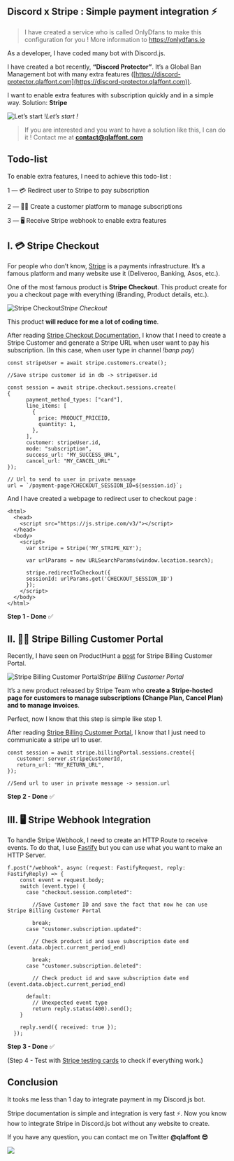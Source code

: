 ## Discord x Stripe : Simple payment integration ⚡️


> I have created a service who is called OnlyDfans to make this configuration for you ! More information to https://onlydfans.io

As a developer, I have coded many bot with Discord.js.

I have created a bot recently, **“Discord Protector”**. It’s a Global Ban Management bot with many extra features ([https://discord-protector.qlaffont.com](https://discord-protector.qlaffont.com)).

I want to enable extra features with subscription quickly and in a simple way. Solution: **Stripe**

![Let’s start !](https://cdn.hashnode.com/res/hashnode/image/upload/v1619599318916/M9M3Ax_7K.png)*Let’s start !*
> If you are interested and you want to have a solution like this, I can do it ! Contact me at **contact@qlaffont.com**

## Todo-list

To enable extra features, I need to achieve this todo-list :

1 — 💳 Redirect user to Stripe to pay subscription

2 — 👨‍💻 Create a customer platform to manage subscriptions

3 — 🖥 Receive Stripe webhook to enable extra features

## I. 💳 Stripe Checkout

For people who don’t know, [Stripe](https://stripe.com) is a payments infrastructure. It’s a famous platform and many website use it (Deliveroo, Banking, Asos, etc.).

One of the most famous product is **Stripe Checkout**. This product create for you a checkout page with everything (Branding, Product details, etc.).

![Stripe Checkout](https://cdn.hashnode.com/res/hashnode/image/upload/v1619599321533/MR_32W9Iy.gif)*Stripe Checkout*

This product **will reduce for me a lot of coding time**.

After reading [Stripe Checkout Documentation](https://stripe.com/docs/payments/checkout), I know that I need to create a Stripe Customer and generate a Stripe URL when user want to pay his subscription. (In this case, when user type in channel *!banp pay*)

```
const stripeUser = await stripe.customers.create();
    
//Save stripe customer id in db -> stripeUser.id

const session = await stripe.checkout.sessions.create(
{
      payment_method_types: ["card"],
      line_items: [
        {
          price: PRODUCT_PRICEID,
          quantity: 1,
        },
      ],
      customer: stripeUser.id,
      mode: "subscription",
      success_url: "MY_SUCCESS_URL",
      cancel_url: "MY_CANCEL_URL"
});

// Url to send to user in private message
url = `/payment-page?CHECKOUT_SESSION_ID=${session.id}`;
```


And I have created a webpage to redirect user to checkout page :

```
<html>
  <head>
    <script src="https://js.stripe.com/v3/"></script>
  </head>
  <body>
    <script>
      var stripe = Stripe('MY_STRIPE_KEY');

      var urlParams = new URLSearchParams(window.location.search);

      stripe.redirectToCheckout({
      sessionId: urlParams.get('CHECKOUT_SESSION_ID')
      });
    </script>
  </body>
</html>
```


**Step 1 - Done** ✅

## **II. 👨‍💻 Stripe Billing Customer Portal**

Recently, I have seen on ProductHunt a [post](https://www.producthunt.com/posts/stripe-billing-customer-portal) for Stripe Billing Customer Portal.

![Stripe Billing Customer Portal](https://cdn.hashnode.com/res/hashnode/image/upload/v1619599323965/_dhbaQELi.png)*Stripe Billing Customer Portal*

It’s a new product released by Stripe Team who **create a Stripe-hosted page for customers to manage subscriptions (Change Plan, Cancel Plan) and to manage invoices**.

Perfect, now I know that this step is simple like step 1.

After reading [Stripe Billing Customer Portal](https://stripe.com/docs/billing/subscriptions/integrating-customer-portal), I know that I just need to communicate a stripe url to user.

```
const session = await stripe.billingPortal.sessions.create({
   customer: server.stripeCustomerId,
   return_url: "MY_RETURN_URL",
});

//Send url to user in private message -> session.url
```


**Step 2 - Done** ✅

## III. 🖥 Stripe Webhook Integration

To handle Stripe Webhook, I need to create an HTTP Route to receive events. To do that, I use [Fastify](https://www.fastify.io/) but you can use what you want to make an HTTP Server.

```
f.post("/webhook", async (request: FastifyRequest, reply: FastifyReply) => {
    const event = request.body;
    switch (event.type) {
      case "checkout.session.completed":

        //Save Customer ID and save the fact that now he can use Stripe Billing Customer Portal

        break;
      case "customer.subscription.updated":
        
        // Check product id and save subscription date end (event.data.object.current_period_end)

        break;
      case "customer.subscription.deleted":

        // Check product id and save subscription date end (event.data.object.current_period_end)

      default:
        // Unexpected event type
        return reply.status(400).send();
    }

    reply.send({ received: true });
  });
```


**Step 3 - Done** ✅

(Step 4 - Test with [Stripe testing cards](https://stripe.com/docs/testing) to check if everything work.)

## Conclusion

It tooks me less than 1 day to integrate payment in my Discord.js bot.

Stripe documentation is simple and integration is very fast ⚡️. Now you know how to integrate Stripe in Discord.js bot without any website to create.

If you have any question, you can contact me on Twitter **@qlaffont 😎**

![](https://cdn.hashnode.com/res/hashnode/image/upload/v1619599326602/9CcWHNa8K.gif)